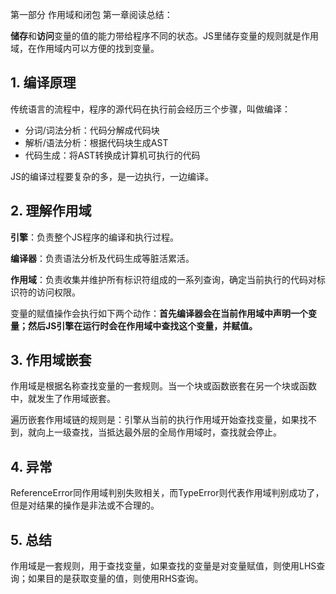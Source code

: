 第一部分 作用域和闭包 第一章阅读总结：

**储存**和**访问**变量的值的能力带给程序不同的状态。JS里储存变量的规则就是作用域，在作用域内可以方便的找到变量。

## 1. 编译原理

传统语言的流程中，程序的源代码在执行前会经历三个步骤，叫做编译：

- 分词/词法分析：代码分解成代码块
- 解析/语法分析：根据代码块生成AST
- 代码生成：将AST转换成计算机可执行的代码

JS的编译过程要复杂的多，是一边执行，一边编译。

## 2. 理解作用域

**引擎**：负责整个JS程序的编译和执行过程。

**编译器**：负责语法分析及代码生成等脏活累活。

**作用域**：负责收集并维护所有标识符组成的一系列查询，确定当前执行的代码对标识符的访问权限。

变量的赋值操作会执行如下两个动作：**首先编译器会在当前作用域中声明一个变量；然后JS引擎在运行时会在作用域中查找这个变量，并赋值。**

## 3. 作用域嵌套

作用域是根据名称查找变量的一套规则。当一个块或函数嵌套在另一个块或函数中，就发生了作用域嵌套。

遍历嵌套作用域链的规则是：引擎从当前的执行作用域开始查找变量，如果找不到，就向上一级查找，当抵达最外层的全局作用域时，查找就会停止。

## 4. 异常

ReferenceError同作用域判别失败相关，而TypeError则代表作用域判别成功了，但是对结果的操作是非法或不合理的。

## 5. 总结

作用域是一套规则，用于查找变量，如果查找的变量是对变量赋值，则使用LHS查询；如果目的是获取变量的值，则使用RHS查询。






